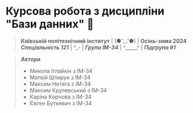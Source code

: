 # Курсова робота з дисципліни "Бази данних" 📑

> **Київській політехнічний інститут** | (●'◡'●) | **Осінь-зима 2024**  
> ***Спеціальність 121*** | ^\_- | ***Група ІМ-34*** | ^_____^ | ***Підгрупа #1***

> ***Автори***
> - Микола Іглайкін з ІМ-34
> - Матвій Шпирук з ІМ-34
> - Максим Нетяга з ІМ-34
> - Максим Крулевський з ІМ-34
> - Каріна Корчова з ІМ-34
> - Євген Буткевич з ІМ-34
